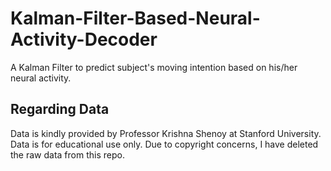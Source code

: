 # Kalman-Filter-Based-Neural-Activity-Decoder
A Kalman Filter to predict subject's moving intention based on his/her neural activity. 

## Regarding Data
Data is kindly provided by Professor Krishna Shenoy at Stanford University. Data is for educational use only. Due to copyright concerns, I have deleted the raw data from this repo.
